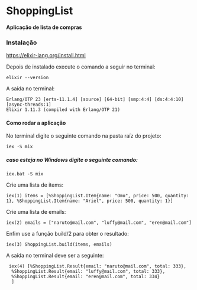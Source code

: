 # ShoppingList

**Aplicação de lista de compras**

### Instalação
https://elixir-lang.org/install.html


Depois de instalado execute o comando a seguir no terminal:
```
elixir --version
```

A saída no terminal:
```
Erlang/OTP 23 [erts-11.1.4] [source] [64-bit] [smp:4:4] [ds:4:4:10] [async-threads:1]
Elixir 1.11.3 (compiled with Erlang/OTP 21)
```
#### Como rodar a aplicação

No terminal digite o seguinte comando na pasta raíz do projeto:

```
iex -S mix
```

##### caso esteja no Windows digite o seguinte comando:

```
iex.bat -S mix 
```

Crie uma lista de items:

```
iex(1) items = [%ShoppingList.Item{name: "Omo", price: 500, quantity: 1}, %ShoppingList.Item{name: "Ariel", price: 500, quantity: 1}]
```

Crie uma lista de emails:

```
iex(2) emails = ["naruto@mail.com", "luffy@mail.com", "eren@mail.com"]
```

Enfim use a função build/2 para obter o resultado:

```
iex(3) ShoppingList.build(items, emails)
```

A saída no terminal deve ser a seguinte:

```
 iex(4) [%ShoppingList.Result{email: "naruto@mail.com", total: 333},
  %ShoppingList.Result{email: "luffy@mail.com", total: 333},
  %ShoppingList.Result{email: "eren@mail.com", total: 334}
  ]
```
